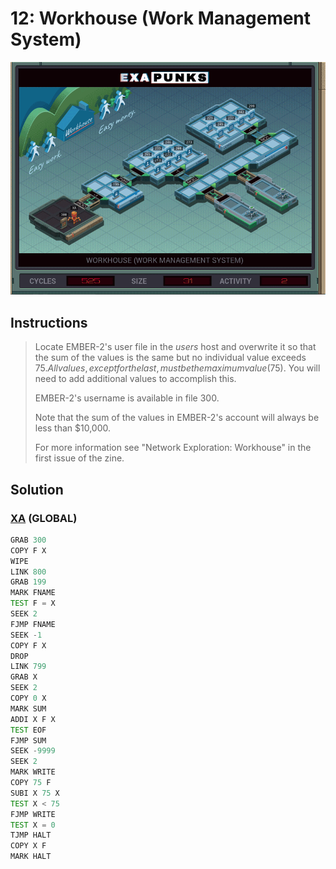 # 12: Workhouse (Work Management System)
<div align='center'><img src='PB010B.gif' /></div>

## Instructions
>Locate EMBER-2's user file in the *users* host and overwrite it so that the sum of the values is the same but no individual value exceeds $75. All values, except for the last, must be the maximum value ($75). You will need to add additional values to accomplish this.
>
>EMBER-2's username is available in file 300.
>
>Note that the sum of the values in EMBER-2's account will always be less than $10,000.
>
>For more information see "Network Exploration: Workhouse" in the first issue of the zine.

## Solution

### [XA](XA.exa) (GLOBAL)
```asm
GRAB 300
COPY F X
WIPE
LINK 800
GRAB 199
MARK FNAME
TEST F = X
SEEK 2
FJMP FNAME
SEEK -1
COPY F X
DROP
LINK 799
GRAB X
SEEK 2
COPY 0 X
MARK SUM
ADDI X F X
TEST EOF
FJMP SUM
SEEK -9999
SEEK 2
MARK WRITE
COPY 75 F
SUBI X 75 X
TEST X < 75
FJMP WRITE
TEST X = 0
TJMP HALT
COPY X F
MARK HALT
```